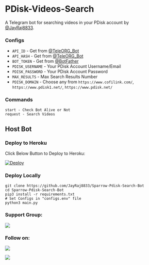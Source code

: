 # PDisk-Videos-Search
A Telegram bot for searching videos in your PDisk account by [@JayRaj8833](https://t.me/JayRaj8833).

### Configs
- `API_ID` - Get from [@TeleORG_Bot](https://t.me/TeleORG_Bot)
- `API_HASH` - Get from [@TeleORG_Bot](https://t.me/TeleORG_Bot)
- `BOT_TOKEN` - Get from [@BotFather](https://t.me/BotFather)
- `PDISK_USERNAME` - Your PDisk Account Username/Email
- `PDISK_PASSWORD` - Your PDisk Account Password
- `MAX_RESULTS` - Max Search Results Number
- `PDISK_DOMAIN` - Choose any from `https://www.cofilink.com/`, `https://www.pdisk1.net/`, `https://www.pdisk.net/`

### Commands
```
start - Check Bot Alive or Not
request - Search Videos
```

## Host Bot
### Deploy to Heroku
Click Below Button to Deploy to Heroku:

[![Deploy](https://www.herokucdn.com/deploy/button.svg)](https://heroku.com/deploy?template=https://github.com/JayRaj8833/Sparrow-Pdisk-Search-Bot)

### Deploy Locally
```shell
git clone https://github.com/JayRaj8833/Sparrow-Pdisk-Search-Bot
cd Sparrow-Pdisk-Search-Bot
pip3 install -r requirements.txt
# Set Configs in "configs.env" file
python3 main.py
```

### Support Group:
<a href="https://t.me/sparrowmovieschannel"><img src="https://img.shields.io/badge/Telegram-Join%20Telegram%20Group-blue.svg?logo=telegram"></a>

### Follow on:
<p align="left">
<a href="https://github.com/JayRaj8833"><img src="https://img.shields.io/badge/GitHub-Follow%20on%20GitHub-inactive.svg?logo=github"></a>
</p>
<p align="left">
<a href="https://facebook.com/JayRaj8833"><img src="https://img.shields.io/badge/Facebook-Follow%20on%20Facebook-blue.svg?logo=facebook"></a>
</p>
